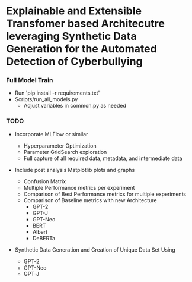 # Explainable and Extensible Transfomer based Architecutre leveraging Synthetic Data Generation for the Automated Detection of Cyberbullying

### Full Model Train

- Run 'pip install -r requirements.txt'
- Scripts/run_all_models.py
  - Adjust variables in common.py as needed

### TODO
 
 - Incorporate MLFlow or similar
   - Hyperparameter Optimization
   - Parameter GridSearch exploration
   - Full capture of all required data, metadata, and intermediate data

 - Include post analysis Matplotlib plots and graphs
   - Confusion Matrix
   - Multiple Performance metrics per experiment
   - Comparison of Best Performance metrics for multiple experiments
   - Comparison of Baseline metrics with new Architecture
     - GPT-2
     - GPT-J
     - GPT-Neo
     - BERT
     - Albert
     - DeBERTa

 - Synthetic Data Generation and Creation of Unique Data Set Using
   - GPT-2
   - GPT-Neo
   - GPT-J
